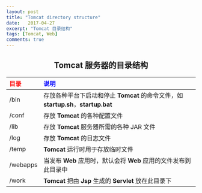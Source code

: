 ```yaml
---
layout: post
title: "Tomcat directory structure"
date:   2017-04-27
excerpt: "Tomcat 目录结构"
tags: [Tomcat, Web]
comments: true
---
```


<center><h2>Tomcat 服务器的目录结构</h2></center>

<!--more-->

| <font color="red">目录</font>       | <font color="blue">说明</font>    |
| :------- | :--------------------------------------- |
| /bin     | 存放各种平台下启动和停止 **Tomcat** 的命令文件，如 **startup.sh**，**startup.bat** |
| /conf    | 存放 **Tomcat** 的各种配置文件                    |
| /lib     | 存放 **Tomcat** 服务器所需的各种 JAR 文件            |
| /log     | 存放 **Tomcat** 的日志文件                      |
| /temp    | **Tomcat** 运行时用于存放临时文件                   |
| /webapps | 当发布 **Web** 应用时，默认会将 **Web** 应用的文件发布到此目录中 |
| /work    | **Tomcat** 把由 **Jsp** 生成的 **Servlet** 放在此目录下 |